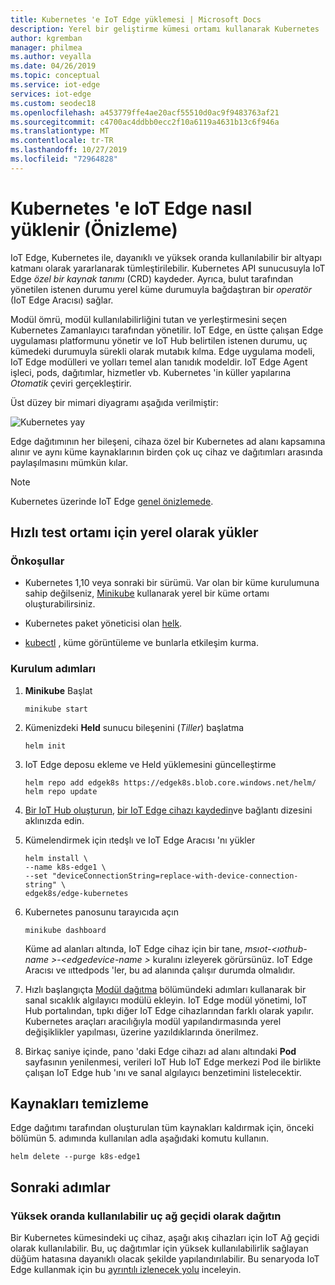 ```yaml
---
title: Kubernetes 'e IoT Edge yüklemesi | Microsoft Docs
description: Yerel bir geliştirme kümesi ortamı kullanarak Kubernetes 'e IoT Edge nasıl yükleneceğinizi öğrenin
author: kgremban
manager: philmea
ms.author: veyalla
ms.date: 04/26/2019
ms.topic: conceptual
ms.service: iot-edge
services: iot-edge
ms.custom: seodec18
ms.openlocfilehash: a453779ffe4ae20acf55510d0ac9f9483763af21
ms.sourcegitcommit: c4700ac4ddbb0ecc2f10a6119a4631b13c6f946a
ms.translationtype: MT
ms.contentlocale: tr-TR
ms.lasthandoff: 10/27/2019
ms.locfileid: "72964828"
---
```

# <a name="how-to-install-iot-edge-on-kubernetes-preview"></a>Kubernetes 'e IoT Edge nasıl yüklenir (Önizleme)

IoT Edge, Kubernetes ile, dayanıklı ve yüksek oranda kullanılabilir bir altyapı katmanı olarak yararlanarak tümleştirilebilir. Kubernetes API sunucusuyla IoT Edge *özel bir kaynak tanımı* (CRD) kaydeder. Ayrıca, bulut tarafından yönetilen istenen durumu yerel küme durumuyla bağdaştıran bir *operatör* (IoT Edge Aracısı) sağlar. 

Modül ömrü, modül kullanılabilirliğini tutan ve yerleştirmesini seçen Kubernetes Zamanlayıcı tarafından yönetilir. IoT Edge, en üstte çalışan Edge uygulaması platformunu yönetir ve IoT Hub belirtilen istenen durumu, uç kümedeki durumuyla sürekli olarak mutabık kılma. Edge uygulama modeli, IoT Edge modülleri ve yolları temel alan tanıdık modeldir. IoT Edge Agent işleci, pods, dağıtımlar, hizmetler vb. Kubernetes 'in küller yapılarına *Otomatik* çeviri gerçekleştirir.

Üst düzey bir mimari diyagramı aşağıda verilmiştir:

![Kubernetes yay](./media/how-to-install-iot-edge-kubernetes/k8s-arch.png)

Edge dağıtımının her bileşeni, cihaza özel bir Kubernetes ad alanı kapsamına alınır ve aynı küme kaynaklarının birden çok uç cihaz ve dağıtımları arasında paylaşılmasını mümkün kılar.

>[!NOTE]
>Kubernetes üzerinde IoT Edge [genel önizlemede](https://azure.microsoft.com/support/legal/preview-supplemental-terms/).

## <a name="install-locally-for-a-quick-test-environment"></a>Hızlı test ortamı için yerel olarak yükler

### <a name="prerequisites"></a>Önkoşullar

* Kubernetes 1,10 veya sonraki bir sürümü. Var olan bir küme kurulumuna sahip değilseniz, [Minikube](https://kubernetes.io/docs/setup/minikube/) kullanarak yerel bir küme ortamı oluşturabilirsiniz. 

* Kubernetes paket yöneticisi olan [helk](https://helm.sh/docs/using_helm/#quickstart-guide).

* [kubectl](https://kubernetes.io/docs/tasks/tools/install-kubectl/) , küme görüntüleme ve bunlarla etkileşim kurma.

### <a name="setup-steps"></a>Kurulum adımları

1. **Minikube** Başlat

    ``` shell
    minikube start
    ```

1. Kümenizdeki **Held** sunucu bileşenini (*Tiller*) başlatma

    ``` shell
    helm init
    ```

1. IoT Edge deposu ekleme ve Held yüklemesini güncelleştirme

    ``` shell
    helm repo add edgek8s https://edgek8s.blob.core.windows.net/helm/
    helm repo update
    ```

1. [Bir IoT Hub oluşturun](../iot-hub/iot-hub-create-through-portal.md), [bir IoT Edge cihazı kaydedin](how-to-register-device.md)ve bağlantı dizesini aklınızda edin.

1. Kümelendirmek için ıtedşlı ve IoT Edge Aracısı 'nı yükler

    ```shell
    helm install \
    --name k8s-edge1 \
    --set "deviceConnectionString=replace-with-device-connection-string" \
    edgek8s/edge-kubernetes
    ```
1. Kubernetes panosunu tarayıcıda açın

    ```shell
    minikube dashboard
    ```

    Küme ad alanları altında, IoT Edge cihaz için bir tane, *msıot-\<ıothub-name >-\<edgedevice-name >* kuralını izleyerek görürsünüz. IoT Edge Aracısı ve ııttedpods 'ler, bu ad alanında çalışır durumda olmalıdır.

1. Hızlı başlangıçta [Modül dağıtma](quickstart-linux.md#deploy-a-module) bölümündeki adımları kullanarak bir sanal sıcaklık algılayıcı modülü ekleyin. IoT Edge modül yönetimi, IoT Hub portalından, tıpkı diğer IoT Edge cihazlarından farklı olarak yapılır. Kubernetes araçları aracılığıyla modül yapılandırmasında yerel değişiklikler yapılması, üzerine yazıldıklarında önerilmez.

1. Birkaç saniye içinde, pano 'daki Edge cihazı ad alanı altındaki **Pod** sayfasının yenilenmesi, verileri IoT Hub IoT Edge merkezi Pod ile birlikte çalışan IoT Edge hub 'ını ve sanal algılayıcı benzetimini listelecektir.

## <a name="clean-up-resources"></a>Kaynakları temizleme

Edge dağıtımı tarafından oluşturulan tüm kaynakları kaldırmak için, önceki bölümün 5. adımında kullanılan adla aşağıdaki komutu kullanın.

``` shell
helm delete --purge k8s-edge1
```

## <a name="next-steps"></a>Sonraki adımlar

### <a name="deploy-as-a-highly-available-edge-gateway"></a>Yüksek oranda kullanılabilir uç ağ geçidi olarak dağıtın 

Bir Kubernetes kümesindeki uç cihaz, aşağı akış cihazları için IoT Ağ geçidi olarak kullanılabilir. Bu, uç dağıtımlar için yüksek kullanılabilirlik sağlayan düğüm hatasına dayanıklı olacak şekilde yapılandırılabilir. Bu senaryoda IoT Edge kullanmak için bu [ayrıntılı izlenecek yolu](https://github.com/Azure-Samples/iotedge-gateway-on-kubernetes) inceleyin.